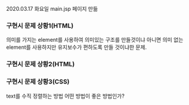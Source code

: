 2020.03.17 화요일 main.jsp 페이지 만듦



### 구현시 문제 상황1(HTML)

의미를 가지는 element를 사용하여 의미있는 구조를 만들것이냐 아니면 의미 없는 element를 사용하지만 유지보수가 편하도록 만들 것이냐한 문제.



### 구현시 문제 상황2(HTML)



### 구현시 문제 상황3(CSS)

text를 수직 정렬하는 방법 어떤 방법이 좋은 방법인가?



